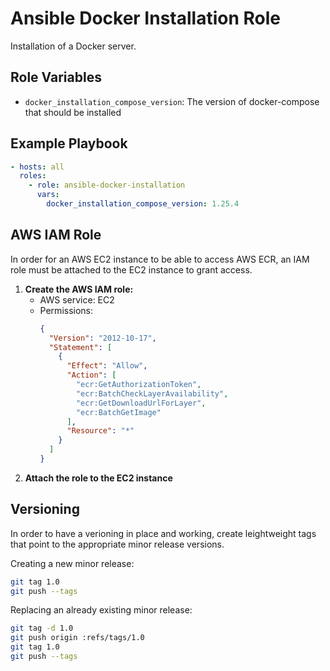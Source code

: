 Ansible Docker Installation Role
================================

Installation of a Docker server.

## Role Variables

- `docker_installation_compose_version`: The version of docker-compose that should be installed

## Example Playbook

```yaml
- hosts: all
  roles:
    - role: ansible-docker-installation
      vars:
        docker_installation_compose_version: 1.25.4
```

## AWS IAM Role

In order for an AWS EC2 instance to be able to access AWS ECR, an IAM role must be attached to the EC2 instance to grant access.

1. **Create the AWS IAM role:**  
    - AWS service: EC2
    - Permissions:
      ```json
      {
        "Version": "2012-10-17",
        "Statement": [
          {
            "Effect": "Allow",
            "Action": [
              "ecr:GetAuthorizationToken",
              "ecr:BatchCheckLayerAvailability",
              "ecr:GetDownloadUrlForLayer",
              "ecr:BatchGetImage"
            ],
            "Resource": "*"
          }
        ]
      }
      ```
2. **Attach the role to the EC2 instance**

## Versioning

In order to have a verioning in place and working, create leightweight tags that point to the appropriate minor release versions.

Creating a new minor release:

```bash
git tag 1.0
git push --tags
```

Replacing an already existing minor release:

```bash
git tag -d 1.0
git push origin :refs/tags/1.0
git tag 1.0
git push --tags
```
